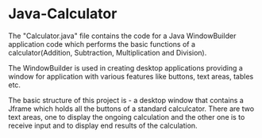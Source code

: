 # Java-Calculator
The "Calculator.java" file contains the code for a Java WindowBuilder application code which performs the basic functions of a calculator(Addition, Subtraction, Multiplication and Division).

The WindowBuilder is used in creating desktop applications providing a window for application with various features like buttons, text areas, tables etc.

The basic structure of this project is - a desktop window that contains a Jframe which holds all the buttons of a standard calculcator. There are two text areas, one to display the ongoing calculation and the other one is to receive input and to display end results of the calculation.
